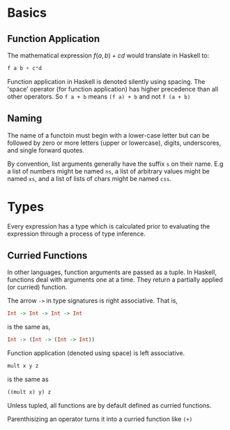 # Basics

## Function Application
The mathematical expression $f(a,b) + cd$ would translate in Haskell to:
```haskell
f a b + c*d
```

Function application in Haskell is denoted silently using spacing. The 'space'
operator (for function application) has higher precedence than all other
operators. So `f a + b` means `(f a) + b` and not `f (a + b)`

## Naming

The name of a functoin must begin with a lower-case letter but can be followed
by zero or more letters (upper or lowercase), digits, underscores, and single
forward quotes.

By convention, list arguments generally have the suffix `s` on their name. E.g a
list of numbers might be named `ns`, a list of arbitrary values might be named
`xs`, and a list of lists of chars might be named `css`.


# Types

Every expression has a type which is calculated prior to evaluating the
expression through a process of type inference.


## Curried Functions

In other languages, function arguments are passed as a tuple. In Haskell,
functions deal with arguments one at a time. They return a partially applied (or
curried) function.

The arrow `->` in type signatures is right associative. That is,
```haskell
Int -> Int -> Int -> Int
```
is the same as,
```haskell
Int -> (Int -> (Int -> Int))
```

Function application (denoted using space) is left associative.
```haskell
mult x y z
```
is the same as
```haskell
((mult x) y) z
```
Unless tupled, all functions are by default defined as curried functions.

Parenthisizing an operator turns it into a curried function like `(+)`
